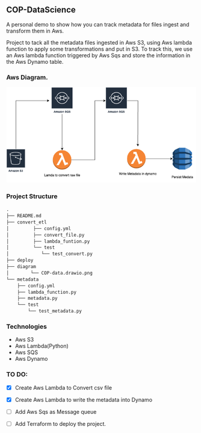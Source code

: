## COP-DataScience

A personal demo to show how you can track metadata for files ingest and transform them in Aws.

Project to tack all the metadata files ingested in Aws S3, using Aws lambda function to apply some transformations and put in S3. To track this, we use an Aws lambda function triggered by Aws Sqs and store the information in the Aws Dynamo table.

### Aws Diagram.

![Alt text](diagram/COP-data.drawio.png?raw=true "Aws Diagram.")

### Project Structure
```txt
.
├── README.md
├── convert_etl
│         ├── config.yml
│         ├── convert_file.py
│         ├── lambda_funtion.py
│         └── test
│            └── test_convert.py
├── deploy
├── diagram
│        └── COP-data.drawio.png
└── metadata
    ├── config.yml
    ├── lambda_function.py
    ├── metadata.py
    └── test
        └── test_metadata.py

```

### Technologies

- Aws S3
- Aws Lambda(Python)
- Aws SQS
- Aws Dynamo

### TO DO:
-[X] Create Aws Lambda to Convert csv file
-[X] Create Aws Lambda to write the metadata into Dynamo
-[ ] Add Aws Sqs as Message queue
-[ ] Add Terraform to deploy the project.
 

